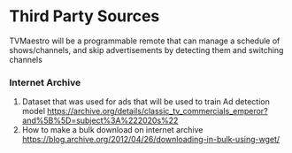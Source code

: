 # Third Party Sources
TVMaestro will be a programmable remote that can manage a schedule of shows/channels, and skip advertisements by detecting them and switching channels

### Internet Archive
1. Dataset that was used for ads that will be used to train Ad detection model
https://archive.org/details/classic_tv_commercials_emperor?and%5B%5D=subject%3A%222020s%22
2. How to make a bulk download on internet archive
https://blog.archive.org/2012/04/26/downloading-in-bulk-using-wget/

